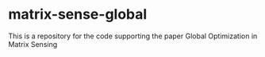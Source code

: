 # matrix-sense-global
This is a repository for the code supporting the paper Global Optimization in Matrix Sensing

